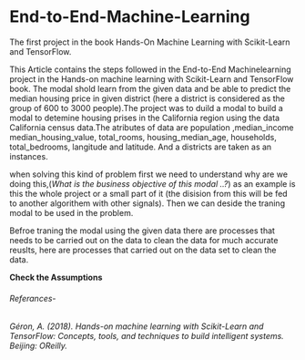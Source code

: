 # End-to-End-Machine-Learning
The first project in the book Hands-On Machine Learning with Scikit-Learn and TensorFlow.

This Article contains the steps followed in the End-to-End Machinelearning project in the Hands-on machine learning with Scikit-Learn and TensorFlow book. The modal shold learn from the given data and be able to predict the median housing price in given district (here a district is considered as the group of 600 to 3000 people).The project was to duild a modal to build a modal to detemine housing prises in the California region using the data California census data.The atributes of data are population ,median_income median_housing_value, total_rooms, housing_median_age, households, total_bedrooms, langitude and latitude. And a districts are taken as an instances.

when solving this kind of problem first we need to understand why are we doing this,(*What is the business objective of this modal ..?*) as an example is this the whole project or a small part of it (the disision from this will be fed to another algorithem with other signals). Then we can deside the traning modal to be used in the problem.

Befroe traning the modal using the given data there are processes that needs to be carried out on the data to clean the data for much accurate reuslts, here are processes that carried out on the data set to clean the data.

**Check the Assumptions**


######  Referances- 
######  Géron, A. (2018). Hands-on machine learning with Scikit-Learn and TensorFlow: Concepts, tools, and techniques to build intelligent systems. Beijing: OReilly.

